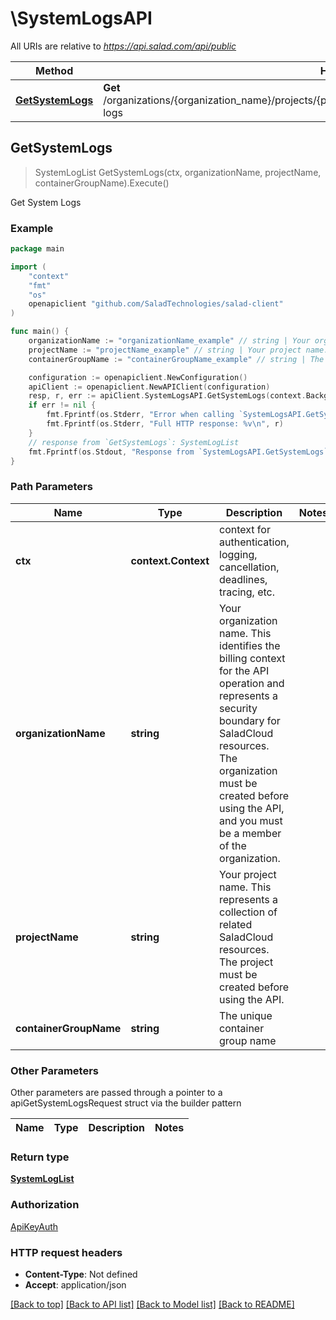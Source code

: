 # \SystemLogsAPI

All URIs are relative to *https://api.salad.com/api/public*

Method | HTTP request | Description
------------- | ------------- | -------------
[**GetSystemLogs**](SystemLogsAPI.md#GetSystemLogs) | **Get** /organizations/{organization_name}/projects/{project_name}/containers/{container_group_name}/system-logs | Get System Logs



## GetSystemLogs

> SystemLogList GetSystemLogs(ctx, organizationName, projectName, containerGroupName).Execute()

Get System Logs



### Example

```go
package main

import (
	"context"
	"fmt"
	"os"
	openapiclient "github.com/SaladTechnologies/salad-client"
)

func main() {
	organizationName := "organizationName_example" // string | Your organization name. This identifies the billing context for the API operation and represents a security boundary for SaladCloud resources. The organization must be created before using the API, and you must be a member of the organization.
	projectName := "projectName_example" // string | Your project name. This represents a collection of related SaladCloud resources. The project must be created before using the API.
	containerGroupName := "containerGroupName_example" // string | The unique container group name

	configuration := openapiclient.NewConfiguration()
	apiClient := openapiclient.NewAPIClient(configuration)
	resp, r, err := apiClient.SystemLogsAPI.GetSystemLogs(context.Background(), organizationName, projectName, containerGroupName).Execute()
	if err != nil {
		fmt.Fprintf(os.Stderr, "Error when calling `SystemLogsAPI.GetSystemLogs``: %v\n", err)
		fmt.Fprintf(os.Stderr, "Full HTTP response: %v\n", r)
	}
	// response from `GetSystemLogs`: SystemLogList
	fmt.Fprintf(os.Stdout, "Response from `SystemLogsAPI.GetSystemLogs`: %v\n", resp)
}
```

### Path Parameters


Name | Type | Description  | Notes
------------- | ------------- | ------------- | -------------
**ctx** | **context.Context** | context for authentication, logging, cancellation, deadlines, tracing, etc.
**organizationName** | **string** | Your organization name. This identifies the billing context for the API operation and represents a security boundary for SaladCloud resources. The organization must be created before using the API, and you must be a member of the organization. | 
**projectName** | **string** | Your project name. This represents a collection of related SaladCloud resources. The project must be created before using the API. | 
**containerGroupName** | **string** | The unique container group name | 

### Other Parameters

Other parameters are passed through a pointer to a apiGetSystemLogsRequest struct via the builder pattern


Name | Type | Description  | Notes
------------- | ------------- | ------------- | -------------




### Return type

[**SystemLogList**](SystemLogList.md)

### Authorization

[ApiKeyAuth](../README.md#ApiKeyAuth)

### HTTP request headers

- **Content-Type**: Not defined
- **Accept**: application/json

[[Back to top]](#) [[Back to API list]](../README.md#documentation-for-api-endpoints)
[[Back to Model list]](../README.md#documentation-for-models)
[[Back to README]](../README.md)

